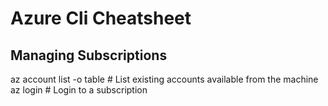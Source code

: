 # Azure Cli Cheatsheet

## Managing Subscriptions

  az account list -o table          # List existing accounts available from the machine
  az login                          # Login to a subscription

